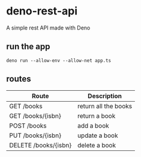 # deno-rest-api
A simple rest API made with Deno

## run the app
`deno run --allow-env --allow-net app.ts`

## routes

| Route                | Description              |
| -------------------- | ------------------------ |
| GET /books           | return all the books     |
| GET /books/{isbn}    | return a book            |
| POST /books          | add a book               |
| PUT /books/{isbn}    | update a book            |
| DELETE /books/{isbn} | delete a book            |


